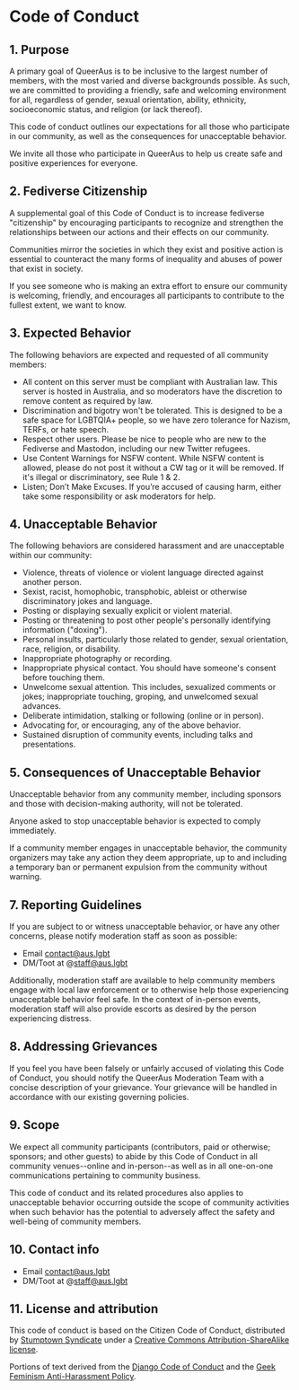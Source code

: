 # Code of Conduct

## 1. Purpose

A primary goal of QueerAus is to be inclusive to the largest number of members, with the most varied and diverse backgrounds possible. As such, we are committed to providing a friendly, safe and welcoming environment for all, regardless of gender, sexual orientation, ability, ethnicity, socioeconomic status, and religion (or lack thereof).

This code of conduct outlines our expectations for all those who participate in our community, as well as the consequences for unacceptable behavior.

We invite all those who participate in QueerAus to help us create safe and positive experiences for everyone.

## 2. Fediverse Citizenship

A supplemental goal of this Code of Conduct is to increase fediverse "citizenship" by encouraging participants to recognize and strengthen the relationships between our actions and their effects on our community.

Communities mirror the societies in which they exist and positive action is essential to counteract the many forms of inequality and abuses of power that exist in society.

If you see someone who is making an extra effort to ensure our community is welcoming, friendly, and encourages all participants to contribute to the fullest extent, we want to know.

## 3. Expected Behavior

The following behaviors are expected and requested of all community members:

- All content on this server must be compliant with Australian law. This server is hosted in Australia, and so moderators have the discretion to remove content as required by law.
- Discrimination and bigotry won't be tolerated. This is designed to be a safe space for LGBTQIA+ people, so we have zero tolerance for Nazism, TERFs, or hate speech.
- Respect other users. Please be nice to people who are new to the Fediverse and Mastodon, including our new Twitter refugees.
- Use Content Warnings for NSFW content. While NSFW content is allowed, please do not post it without a CW tag or it will be removed. If it's illegal or discriminatory, see Rule 1 & 2.
- Listen; Don’t Make Excuses. If you’re accused of causing harm, either take some responsibility or ask moderators for help.

## 4. Unacceptable Behavior

The following behaviors are considered harassment and are unacceptable within our community:

 * Violence, threats of violence or violent language directed against another person.
 * Sexist, racist, homophobic, transphobic, ableist or otherwise discriminatory jokes and language.
 * Posting or displaying sexually explicit or violent material.
 * Posting or threatening to post other people's personally identifying information ("doxing").
 * Personal insults, particularly those related to gender, sexual orientation, race, religion, or disability.
 * Inappropriate photography or recording.
 * Inappropriate physical contact. You should have someone's consent before touching them.
 * Unwelcome sexual attention. This includes, sexualized comments or jokes; inappropriate touching, groping, and unwelcomed sexual advances.
 * Deliberate intimidation, stalking or following (online or in person).
 * Advocating for, or encouraging, any of the above behavior.
 * Sustained disruption of community events, including talks and presentations.

## 5. Consequences of Unacceptable Behavior

Unacceptable behavior from any community member, including sponsors and those with decision-making authority, will not be tolerated.

Anyone asked to stop unacceptable behavior is expected to comply immediately.

If a community member engages in unacceptable behavior, the community organizers may take any action they deem appropriate, up to and including a temporary ban or permanent expulsion from the community without warning.

## 7. Reporting Guidelines

If you are subject to or witness unacceptable behavior, or have any other concerns, please notify moderation staff as soon as possible:
- Email contact@aus.lgbt
- DM/Toot at @staff@aus.lgbt


Additionally, moderation staff are available to help community members engage with local law enforcement or to otherwise help those experiencing unacceptable behavior feel safe. In the context of in-person events, moderation staff will also provide escorts as desired by the person experiencing distress.

## 8. Addressing Grievances

If you feel you have been falsely or unfairly accused of violating this Code of Conduct, you should notify the QueerAus Moderation Team with a concise description of your grievance. Your grievance will be handled in accordance with our existing governing policies. 



## 9. Scope

We expect all community participants (contributors, paid or otherwise; sponsors; and other guests) to abide by this Code of Conduct in all community venues--online and in-person--as well as in all one-on-one communications pertaining to community business.

This code of conduct and its related procedures also applies to unacceptable behavior occurring outside the scope of community activities when such behavior has the potential to adversely affect the safety and well-being of community members.

## 10. Contact info

- Email contact@aus.lgbt
- DM/Toot at @staff@aus.lgbt

## 11. License and attribution
This code of conduct is based on the Citizen Code of Conduct, distributed by [Stumptown Syndicate](http://stumptownsyndicate.org) under a [Creative Commons Attribution-ShareAlike license](http://creativecommons.org/licenses/by-sa/3.0/). 

Portions of text derived from the [Django Code of Conduct](https://www.djangoproject.com/conduct/) and the [Geek Feminism Anti-Harassment Policy](http://geekfeminism.wikia.com/wiki/Conference_anti-harassment/Policy).
